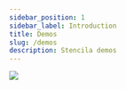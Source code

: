 ```yaml
---
sidebar_position: 1
sidebar_label: Introduction
title: Demos
slug: /demos
description: Stencila demos
---
```


![](/img/demos.svg)

